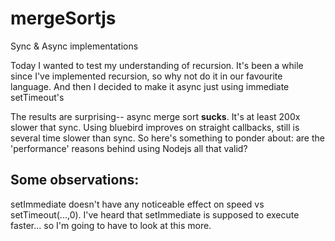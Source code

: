 # mergeSortjs
Sync &amp; Async implementations

Today I wanted to test my understanding of recursion.  It's been a while since I've implemented recursion, 
so why not do it in our favourite language.  And then I decided to make it async just using immediate setTimeout's 

The results are surprising-- async merge sort **sucks**.  It's at least 200x slower that sync.  Using bluebird improves on 
straight callbacks, still is several time slower than sync.  So here's something to ponder about: are the 'performance' 
reasons behind using Nodejs all that valid? 

## Some observations: 
setImmediate doesn't have any noticeable effect on speed vs setTimeout(...,0).  I've heard that setImmediate is 
supposed to execute faster... so I'm going to have to look at this more. 

